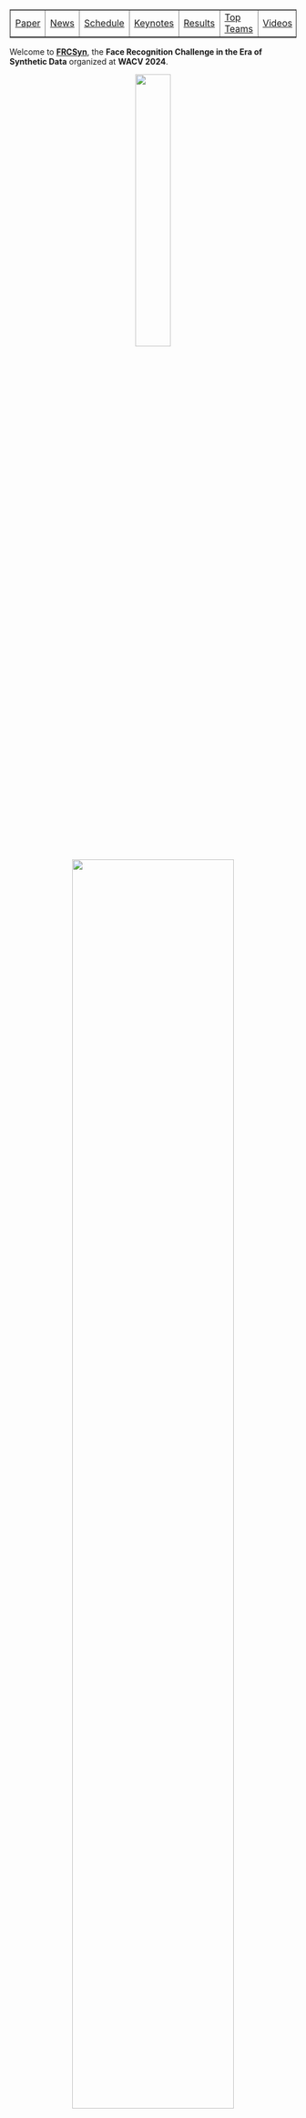 <table border="1px;solid;">
  <tr>
    <td> <a href="#paper">Paper</a>  </td>
    <td> <a href="#news">News</a>  </td>
    <td> <a href="#schedule">Schedule</a>  </td>
    <td> <a href="#keynotes">Keynotes</a>  </td>
    <td> <a href="#results">Results</a>  </td>
    <td> <a href="#topteams">Top Teams</a>  </td>
    <td> <a href="#videos">Videos</a>  </td>
    <td> <a href="#organizers">Organizers</a>  </td>
    <td> <a href="#fundings">Fundings</a>  </td>
  </tr>
</table>

Welcome to **[FRCSyn](https://codalab.lisn.upsaclay.fr/competitions/15485)**, the **Face Recognition Challenge in the Era of Synthetic Data** organized at **WACV 2024**. 

<p align="center"><img src="https://wacv2024.thecvf.com/wp-content/uploads/2023/09/WACV-Logo_2024-1024x243.png" style="width:35%;height:auto;"></p>

<p align="center"><img src="/assets/images/intraclass.jpg" style="width:75%;height:auto;"></p>

To promote and advance the use of synthetic data for face recognition, we organize the **Face Recognition Challenge in the Era of Synthetic Data (FRCSyn)**. This challenge intends to **explore the application of synthetic data to the field of face recognition** in order to find solutions to the current limitations existed in the technology, for example, in terms of **privacy concerns** associated with real data, **bias in demographic groups** (e.g., ethnicity and gender), and **lack of performance in challenging conditions** such as large age gaps between enrolment and testing, pose variations, occlusions etc.

This challenge intends to provide an in-depth analysis of the following research questions:

- What are the limits of face recognition technology trained only with synthetic data?
- Can the use of synthetic data be beneficial to reduce the current limitations existed in face recognition technology?

FRCSyn challenge will analyze **improvements achieved using synthetic data** and the state-of-the-art face recognition technology in **realistic scenarios**, providing valuable contributions to advance the field.

<div id="paper"></div>
### FRCSyn Challenge: Summary Paper

📝 **The summary paper of the FRCSyn Challenge is available [here](https://arxiv.org/abs/2311.10476).**   


<div id="news"></div>
### News

- **30 Nov 2023** <a href="#schedule">Schedule for the Workshop is available</a>  
- **20 Nov 2023** [Summary paper available on arxiv](https://arxiv.org/abs/2311.10476)
- **30 Oct 2023** FRCSyn Challenge ends
- **10 Oct 2023** Deadline extended to 30 October
- **13 Sep 2023** FRCSyn Challenge starts
- **10 Sep 2023** Website is live!

### Schedule
<div id="schedule">
<table>
<thead>
  <tr>
    <th>Time (HST) </th>
    <th>Duration </th>
    <th>Activity </th>
  </tr>
</thead>
<tbody>
  <tr>
    <td>8:20 – 8:30 </td>
    <td>10 mins </td>
    <td>Introduction </td>
  </tr>
  <tr>
    <td>8:30 – 9:15 </td>
    <td>45 min </td>
    <td>Keynote 1: <a href="https://luminohope.org/">Koki Nagano</a> </td>
  </tr>
  <tr>
    <td>9:15 – 10:00 </td>
    <td>45 min </td>
    <td>Keynote 2: <a href="https://www.cs.cmu.edu/~ftorre/">Fernando De la Torre</a> </td>
  </tr>
  <tr>
    <td>10:00 – 10:15 </td>
    <td>15 min </td>
    <td>1st Break </td>
  </tr>
  <tr>
    <td>10:15 – 10:35 </td>
    <td>20 min </td>
    <td>FRCSyn Challenge </td>
  </tr>
  <tr>
    <td>10:35 – 10:45 </td>
    <td>10 min </td>
    <td>FRCSyn Challenge: Q&amp;A </td>
  </tr>
  <tr>
    <td>10:45 – 11:20 </td>
    <td>35 min </td>
    <td>Top-ranked Teams (5) </td>
  </tr>
  <tr>
    <td>11:20 – 11:35 </td>
    <td>15 min </td>
    <td>Notable Teams (3) </td>
  </tr>
  <tr>
    <td>11:35 – 11:50 </td>
    <td>15 min </td>
    <td>2nd Break </td>
  </tr>
  <tr>
    <td>11:50 – 12:35 </td>
    <td>45 min </td>
    <td>Keynote 3: <a href="https://cvlab.cse.msu.edu/">Xiaoming Liu</a> </td>
  </tr>
  <tr>
    <td>12:35 – 12:45 </td>
    <td>10 min </td>
    <td>Closing Notes </td>
  </tr>
</tbody>
</table>
</div>

### Keynote Speakers

<div id="keynotes">
<table>
  <tr>
    <td width="25%">
      <div>
        <p align="center"><strong><a href="https://luminohope.org/">Koki NAGANO</a></strong></p>
        <p align="center"><img src="/assets/images/nagano.jpg" style="width:90%;height:auto;"></p>
      </div>
    </td>
    <td width="75%">
      <div>
        <p><strong>Short bio:</strong> Koki Nagano works at the intersection of Computer Graphics, Vision and AI. Currently, he is a Senior Research Scientist at NVIDIA. His research focuses on realistic digital humans synthesis, neural media synthesis and trustworthy visual computing including detection and prevention of visual misinformation in collaboration with DARPA. His PhD thesis focused on the topic of high-fidelity 3D human capture (USC, 2017), and he was supervised by Prof. Paul Debevec at USC ICT. Previously he was a Principal Scientist at Pinscreen Inc. During his PhD, he worked for Weta Digital on Hollywood blockbuster movies and for the Meta Reality Labs in Pittsburgh. He got his Bachelor of Engineering from Tokyo Institute of Technology with focus on Environmental Design.</p>
      </div>
    </td>
  </tr>

  <tr>
    <td width="25%">
      <div>
        <p align="center"><strong><a href="https://www.cs.cmu.edu/~ftorre/">Fernando DE LA TORRE</a></strong></p>
        <p align="center"><img src="/assets/images/delatorre.jpg" style="width:90%;height:auto;"></p>
      </div>
    </td>
    <td width="75%">
      <div>
        <p><strong>Title:</strong> Zero-shot/few-shot  learning for model diagnosis and debiasing generative models, and its applications to face analysis</p>
        <p><strong>Abstract:</strong> In practice, metric analysis on a specific train and test dataset does not guarantee reliable or fair ML models. This is partially due to the fact that obtaining a balanced (i.e., uniformly sampled over all the important attributes), diverse, and perfectly labeled test dataset is typically expensive, time-consuming, and error-prone.  To address this issue, first, I will describe zero-shot model diagnosis, a technique to assess deep learning model failures in visual data. In particular, the method will evaluate the sensitivity of deep learning models to arbitrary visual attributes without the need of a test set.  In the second part of the talk, I will describe IT-GEN, an inclusive text-to-image generative model that generates images based on human-written prompts and ensures the resulting images are uniformly distributed across attributes of interest. Applications related to face recognition will be described.</p>
        <p><strong>Short bio:</strong> Fernando De la Torre received his B.Sc. degree in Telecommunications, as well as his M.Sc. and Ph. D degrees in Electronic Engineering from La Salle School of Engineering at Ramon Llull University, Barcelona, Spain in 1994, 1996, and 2002, respectively. He has been a research faculty member in the Robotics Institute at Carnegie Mellon University since 2005. In 2014 he founded FacioMetrics LLC to license technology for facial image analysis (acquired by Facebook in 2016). His research interests are in the fields of Computer Vision and Machine Learning. In particular, applications to human health, augmented reality, virtual reality, and methods that focus on the data (not the model). He is directing the Human Sensing Laboratory (HSL).</p>
      </div>
    </td>
  </tr>

  <tr>
    <td width="25%">
      <div>
        <p align="center"><strong><a href="https://cvlab.cse.msu.edu/">Xiaoming LIU</a></strong></p>
        <p align="center"><img src="/assets/images/liu.jpg" style="width:90%;height:auto;"></p>
      </div>
    </td>
    <td width="75%">
      <div>
        <p><strong>Title:</strong> Biometric Recognition in the Era of AI Generated Content (AIGC)</p>
        <p><strong>Abstract:</strong> In recent years we have witnessed impressive progress on AIGC (Artificial Intelligence Generated Content). AIGC has many applications in our society, as well as benefits diverse computer vision tasks. In the context of biometric recognition, we believe that the AIGC era calls for innovation on both data synthesis and how to leverage the synthetic data. In this talk, I will present a number of efforts that showcases these innovations, including: 1) how to bridge the gap between the training data distribution and test data distribution; 2) how to generate a complete synthetic database to train face recognition models; 3) how to estimate the 3D body shape from an image of clothed human body; and 4) how to manipulate a human body image by changing its body pose, clothing style, background, and identity. </p>
        <p><strong>Short bio:</strong> Dr. Xiaoming Liu is the MSU Foundation Professor, and Anil and Nandita Jain Endowed Professor at the Department of Computer Science and Engineering of Michigan State University (MSU). He is also a visiting scientist at Google Research. He received Ph.D. degree from Carnegie Mellon University in 2004. Before joining MSU in 2012 he was a research scientist at General Electric (GE) Global Research. He works on computer vision, machine learning, and biometrics especially on face related analysis and 3D vision. Since 2012 he helps to develop a strong computer vision area in MSU who is ranked top 15 in US according to the 5-year statistics at csrankings.org. He is an Associate Editor of IEEE Transactions on Pattern Analysis and Machine Intelligence. He has authored more than 200 scientific publications, and has filed 29 U.S. patents. His work has been cited over 20000 times, with an H-index of 74. He is a fellow of EEE and IAPR.</p>
      </div>
    </td>
  </tr>

</table>
</div>

### Tasks

**The FRCSyn challenge focuses on the two following challenges** existed in
current face recognition technology:

- **Task 1**: synthetic data for **demographic bias mitigation**.
- **Task 2**: synthetic data for **overall performance improvement** (e.g., age, pose, expression, occlusion, demographic groups, etc.).
  
**Within each task, there are two sub-tasks that propose alternative approaches for
training face recognition technology**: one exclusively with synthetic data and the other with a possible combination of real and synthetic data.

### Synthetic Datasets

In the FRCSyn Challenge, **we will provide participants with our synthetic datasets after registration in the challenge**. They are based on our two recent approaches:

**DCFace**: a novel framework entirely based on Diffusion models, composed of i) a sampling stage for the generation of synthetic identities X<sub>ID</sub>, and ii) a mixing stage for the generation of images X<sub>ID,sty</sub> with the same identities X<sub>ID</sub> from the sampling stage and the style selected from a “style bank” of images <sub>Xsty</sub>. 

[Reference](https://openaccess.thecvf.com/content/CVPR2023/html/Kim_DCFace_Synthetic_Face_Generation_With_Dual_Condition_Diffusion_Model_CVPR_2023_paper.html) M. Kim, F. Liu, A. Jain and X. Liu, “DCFace: Synthetic Face Generation with Dual Condition Diffusion Model”, in *Proceedings of the IEEE/CVF Conference on Computer Vision and Pattern Recognition*, 2023. 

**GANDiffFace**: a novel framework based on GANs and Diffusion models that provides fully-synthetic face recognition datasets with the desired properties of human face realism, controllable demographic distributions, and realistic intra-class variations. **Best Paper Award at AMFG @ ICCV 2023.**

[Reference](https://arxiv.org/abs/2305.19962) P. Melzi, C. Rathgeb, R. Tolosana, R. Vera-Rodriguez, D. Lawatsch, F. Domin, M. Schaubert, “GANDiffFace: Controllable Generation of Synthetic Datasets for Face Recognition with Realistic Variations”, in *Proceedings of the IEEE/CVF International Conference on Computer Vision Workshops*, 2023. 

### Registration

**The platform used in FRCSyn Challenge is CodaLab. Participants need to register to take part in the challenge**. Please, follow the instructions:

1. Fill up [this form](https://docs.google.com/forms/d/e/1FAIpQLSf8U80MRf5gk5c0QbGxF76TshaxmThVymeHWXUocSyXRkSiMA/viewform?usp=pp_url) including your information.
2. Sign up in [CodaLab](https://codalab.lisn.upsaclay.fr/competitions/15485) using **the same email** introduced in step 1).
3. Join in [CodaLab](https://codalab.lisn.upsaclay.fr/competitions/15485) the [FRCSyn Challenge](https://frcsyn.github.io/). Just click in the "Participate" tab for the registration.
4. We will give you access once we check everything is correct.
5. You will receive an email with all the instructions to kickstart FRCSyn, including links to download datasets, experimental protocol, and an example of submission file.

### Paper

The **best teams** of each sub-task will be invited to **contribute as co-authors in the summary paper of the FRCSyn challenge**. This paper will be **published in the proceedings of the WACV 2024 conference**. In addition, **top performers will be invited to present their methods at the workshop. This presentation can be virtual**.

### Important Dates

- **13 Sep 2023** FRCSyn starts
- **30 Oct 2023** FRCSyn ends
- **2 Nov 2023** Announcement of winning teams
- **19 Nov 2023** Paper submission with results of the challenge
- **8 Jan 2024** FRCSyn Workshop at WACV 2024

### FRCSyn at WACV 2024: Results

<div id="results">
To determine the winners of sub-tasks 1.1 and 1.2 we consider Trade-off Accuracy, defined as the difference between the average and standard deviation of accuracy across demographic groups. To determine the winners of sub-tasks 2.1 and 2.2 we consider the average of verification accuracy across datasets.

<p align="center"><strong>Task 1.1 - synthetic data for bias mitigation</strong></p>
<table>
<thead>
  <tr>
    <th rowspan="2">#</th>
    <th rowspan="2">User</th>
    <th rowspan="2">Entries</th>
    <th rowspan="2">Date of Last Entry</th>
    <th rowspan="2">Team Name</th>
    <th rowspan="2">Trade-off Accuracy (AVG - STD) [%] </th>
    <th rowspan="2">AVG Accuracy [%] </th>
    <th rowspan="2">STD Accuracy [%] </th>
    <th rowspan="2">FNMR@ FMR=1% </th>
    <th rowspan="2">Gap to Real [%] </th>
  </tr>
  <tr>
  </tr>
</thead>
<tbody>
  <tr>
    <td>1</td>
    <td>lens</td>
    <td>44</td>
    <td>10/30/23</td>
    <td>LENS</td>
    <td>92.25 (1)</td>
    <td>93.54 (1)</td>
    <td>1.28 (3)</td>
    <td>15.25 (2)</td>
    <td>-0.74 (7)</td>
  </tr>
  <tr>
    <td>2</td>
    <td>anjith2006</td>
    <td>15</td>
    <td>10/30/23</td>
    <td>Idiap</td>
    <td>91.88 (2)</td>
    <td>93.41 (2)</td>
    <td>1.53 (4)</td>
    <td>13.97 (1)</td>
    <td>-3.80 (4)</td>
  </tr>
  <tr>
    <td>3</td>
    <td>bjgbiesseck</td>
    <td>14</td>
    <td>10/30/23</td>
    <td>BOVIFOCR-UFPR</td>
    <td>90.51 (3)</td>
    <td>92.35 (3)</td>
    <td>1.84 (5)</td>
    <td>16.35 (3)</td>
    <td>4.23 (9)</td>
  </tr>
  <tr>
    <td>4</td>
    <td>ckoutlis</td>
    <td>20</td>
    <td>10/27/23</td>
    <td>MeVer Lab</td>
    <td>87.51 (4)</td>
    <td>89.62 (4)</td>
    <td>2.11 (6)</td>
    <td>32.57 (5)</td>
    <td>5.68 (10)</td>
  </tr>
  <tr>
    <td>5</td>
    <td>asanchez</td>
    <td>6</td>
    <td>10/30/23</td>
    <td>Aphi</td>
    <td>82.24 (5)</td>
    <td>86.01 (5)</td>
    <td>3.77 (10)</td>
    <td>23.80 (4)</td>
    <td>0.84 (8)</td>
  </tr>
</tbody>
</table>

<p align="center"><strong>Task 1.2 - mixed data for bias mitigation</strong></p>
<table>
<thead>
  <tr>
    <th rowspan="2">#</th>
    <th rowspan="2">User</th>
    <th rowspan="2">Entries</th>
    <th rowspan="2">Date of Last Entry</th>
    <th rowspan="2">Team Name</th>
    <th rowspan="2">Trade-off Accuracy (AVG - STD) [%] </th>
    <th rowspan="2">AVG Accuracy [%] </th>
    <th rowspan="2">STD Accuracy [%] </th>
    <th rowspan="2">FNMR@ FMR=1% </th>
    <th rowspan="2">Gap to Real [%] </th>
  </tr>
  <tr>
  </tr>
</thead>
<tbody>
  <tr>
    <td>1</td>
    <td>zhaoweisong</td>
    <td>68</td>
    <td>10/30/23</td>
    <td>CBSR</td>
    <td>95.25 (1)</td>
    <td>96.45 (1)</td>
    <td>1.20 (3)</td>
    <td>8.68 (4)</td>
    <td>-2.10 (5)</td>
  </tr>
  <tr>
    <td>2</td>
    <td>lens</td>
    <td>44</td>
    <td>10/30/23</td>
    <td>LENS</td>
    <td>95.24 (2)</td>
    <td>96.35 (2)</td>
    <td>1.11 (1)</td>
    <td>6.35 (2)</td>
    <td>-5.67 (4)</td>
  </tr>
  <tr>
    <td>3</td>
    <td>ckoutlis</td>
    <td>20</td>
    <td>10/27/23</td>
    <td>MeVer Lab</td>
    <td>93.87 (3)</td>
    <td>95.44 (3)</td>
    <td>1.56 (4)</td>
    <td>9.50 (5)</td>
    <td>-0.78 (6)</td>
  </tr>
  <tr>
    <td>4</td>
    <td>bjgbiesseck</td>
    <td>14</td>
    <td>10/30/23</td>
    <td>BOVIFOCR-UFPR</td>
    <td>93.15 (4)</td>
    <td>95.04 (4)</td>
    <td>1.89 (5)</td>
    <td>10.00 (6)</td>
    <td>1.28 (9)</td>
  </tr>
  <tr>
    <td>5</td>
    <td>atzoriandrea</td>
    <td>8</td>
    <td>10/30/23</td>
    <td>UNICA-FRAUNHOFER IGD</td>
    <td>91.03 (5)</td>
    <td>94.06 (5)</td>
    <td>3.03 (6)</td>
    <td>6.85 (3)</td>
    <td>-10.62 (2)</td>
  </tr>
  <tr>
    <td>6</td>
    <td>anjith2006</td>
    <td>15</td>
    <td>10/30/23</td>
    <td>Idiap</td>
    <td>87.22 (6)</td>
    <td>91.54 (6)</td>
    <td>4.32 (8)</td>
    <td>5.50 (1)</td>
    <td>-0.65 (7)</td>
  </tr>
</tbody>
</table>

<p align="center"><strong>Task 2.1 - synthetic data for performance improvement</strong></p>
<table>
<thead>
  <tr>
    <th rowspan="2">#</th>
    <th rowspan="2">User</th>
    <th rowspan="2">Entries</th>
    <th rowspan="2">Date of Last Entry</th>
    <th rowspan="2">Team Name</th>
    <th rowspan="2">AVG Accuracy [%] </th>
    <th rowspan="2">FNMR@ FMR=1% </th>
    <th rowspan="2">Gap to Real [%] </th>
  </tr>
  <tr>
  </tr>
</thead>
<tbody>
  <tr>
    <td>1</td>
    <td>bjgbiesseck</td>
    <td>14</td>
    <td>10/30/23</td>
    <td>BOVIFOCR-UFPR</td>
    <td>90.50 (1)</td>
    <td>20.83 (1)</td>
    <td>2.66 (3)</td>
  </tr>
  <tr>
    <td>2</td>
    <td>lens</td>
    <td>44</td>
    <td>10/30/23</td>
    <td>LENS</td>
    <td>88.18 (2)</td>
    <td>33.25 (3)</td>
    <td>3.75 (5)</td>
  </tr>
  <tr>
    <td>3</td>
    <td>anjith2006</td>
    <td>15</td>
    <td>10/30/23</td>
    <td>Idiap</td>
    <td>86.39 (3)</td>
    <td>30.73 (2)</td>
    <td>6.39 (6)</td>
  </tr>
  <tr>
    <td>4</td>
    <td>nicolo.didomenico</td>
    <td>5</td>
    <td>10/29/23</td>
    <td>BioLab</td>
    <td>83.93 (4)</td>
    <td>49.51 (5)</td>
    <td>6.88 (7)</td>
  </tr>
  <tr>
    <td>5</td>
    <td>ckoutlis</td>
    <td>20</td>
    <td>10/27/23</td>
    <td>MeVer Lab</td>
    <td>83.45 (5)</td>
    <td>50.05 (6)</td>
    <td>3.20 (4)</td>
  </tr>
  <tr>
    <td>6</td>
    <td>asanchez</td>
    <td>6</td>
    <td>10/30/23</td>
    <td>Aphi</td>
    <td>80.53 (6)</td>
    <td>46.09 (4)</td>
    <td>9.12 (8)</td>
  </tr>
</tbody>
</table>

<p align="center"><strong>Task 2.2 - mixed data for performance improvement</strong></p>
<table>
<thead>
  <tr>
    <th rowspan="2">#</th>
    <th rowspan="2">User</th>
    <th rowspan="2">Entries</th>
    <th rowspan="2">Date of Last Entry</th>
    <th rowspan="2">Team Name</th>
    <th rowspan="2">AVG Accuracy [%] </th>
    <th rowspan="2">FNMR@ FMR=1% </th>
    <th rowspan="2">Gap to Real [%] </th>
  </tr>
  <tr>
  </tr>
</thead>
<tbody>
  <tr>
    <td>1</td>
    <td>zhaoweisong</td>
    <td>68</td>
    <td>10/30/23</td>
    <td>CBSR</td>
    <td>94.95 (1)</td>
    <td>10.82 (1)</td>
    <td>-3.69 (3)</td>
  </tr>
  <tr>
    <td>2</td>
    <td>lens</td>
    <td>44</td>
    <td>10/30/23</td>
    <td>LENS</td>
    <td>92.40 (2)</td>
    <td>17.67 (4)</td>
    <td>-1.63 (4)</td>
  </tr>
  <tr>
    <td>3</td>
    <td>anjith2006</td>
    <td>15</td>
    <td>10/30/23</td>
    <td>Idiap</td>
    <td>91.74 (3)</td>
    <td>23.27 (5)</td>
    <td>0.00 (7)</td>
  </tr>
  <tr>
    <td>4</td>
    <td>bjgbiesseck</td>
    <td>14</td>
    <td>10/30/23</td>
    <td>BOVIFOCR-UFPR</td>
    <td>91.34 (4)</td>
    <td>16.51 (2)</td>
    <td>1.77 (8)</td>
  </tr>
  <tr>
    <td>5</td>
    <td>ckoutlis</td>
    <td>20</td>
    <td>10/27/23</td>
    <td>MeVer Lab</td>
    <td>87.60 (5)</td>
    <td>17.10 (3)</td>
    <td>-1.57 (5)</td>
  </tr>
  <tr>
    <td>6</td>
    <td>atzoriandrea</td>
    <td>8</td>
    <td>10/30/23</td>
    <td>UNICA-FRAUNHOFER IGD</td>
    <td>84.86 (6)</td>
    <td>39.35 (6)</td>
    <td>-27.43 (1)</td>
  </tr>
</tbody>
</table>
</div>

### FRCSyn at WACV 2024: Top Teams

<div id="topteams">
**CBSR** <br>
Weisong Zhao, Xiangyu Zhu, Zheyu Yan, Xiao-Yu Zhang, Jinlin Wu, Zhen Lei<br>
IIE, CAS, China; School of Cyber Security, UCAS, China; MAIS, CASIA, China; School of Artificial Intelligence, UCAS, China; CAIR, HKISI, CAS, China<br>

**LENS**<br>
Suvidha Tripathi, Mahak Kothari, Md Haider Zama, Debayan Deb<br>
LENS, Inc., US<br>

**BOVIFOCR-UFPR**<br>
Bernardo Biesseck, Pedro Vidal, Roger Granada, Guilherme Fickel, Gustavo Führ, David Menotti<br>
Federal University of Parana, Curitiba, PR, Brazil; Federal Institute of Mato Grosso, Pontes e Lacerda, Brazil; unico - idTech, Brazil<br>

**Idiap**<br>
Alexander Unnervik, Anjith George, Christophe Ecabert, Hatef Otroshi Shahreza, Parsa Rahimi, Sébastien Marcel<br>
Idiap Research Institute, Switzerland; Ecole Polytechnique Fédérale de Lausanne, Switzerland; Universite de Lausanne, Switzerland<br>

**MeVer**<br>
Ioannis Sarridis, Christos Koutlis, Georgia Baltsou, Symeon Papadopoulos, Christos Diou<br>
Centre for Research and Technology Hellas, Greece; Harokopio University of Athens, Greece<br>

**BioLab**<br>
Nicolò Di Domenico, Guido Borghi, Lorenzo Pellegrini<br>
University of Bologna, Cesena Campus, Italy<br>

**Aphi**<br>
Enrique Mas-Candela, Ángela Sánchez-Pérez<br>
Facephi, Spain<br>

**UNICA-FRAUNHOFER IGD**<br>
Andrea Atzori, Fadi Boutros, Naser Damer, Gianni Fenu, Mirko Marras<br>
University of Cagliari, Italy; Fraunhofer IGD, Germany; TU Darmstadt, Germany<br>
</div>

### FRCSyn at WACV 2024: Videos

<div id="videos">
The video presentations of the Top Teams are available [here](https://www.youtube.com/playlist?list=PLxaKatnw5XAW49MV4-2dtsDlRiXyRqzYG).

<table>
  <tr>
    <td width="25%">
      <p align="center"><strong>CBSR</strong></p>
      <a href="https://www.youtube.com/watch?v=oaZI0ku72nI&t=1s"><img src="https://img.youtube.com/vi/oaZI0ku72nI/hqdefault.jpg"></a>
    </td>
    <td width="25%">
      <p align="center"><strong>LENS</strong></p>
      <a href="https://www.youtube.com/watch?v=vA0yyBk_Ugk&t=1s"><img src="https://img.youtube.com/vi/vA0yyBk_Ugk/hqdefault.jpg"></a>
    </td>
    <td width="25%">
      <p align="center"><strong>BOVIFOCR-UFPR</strong></p>
      <a href="https://www.youtube.com/watch?v=37pjbdV8zYg"><img src="https://img.youtube.com/vi/37pjbdV8zYg/hqdefault.jpg"></a>
    </td>
    <td width="25%">
      <p align="center"><strong>Idiap</strong></p>
      <a href="https://www.youtube.com/watch?v=bt4dJcYCceI"><img src="https://img.youtube.com/vi/bt4dJcYCceI/hqdefault.jpg"></a>
    </td>
  </tr>

  <tr>
    <td width="25%">
      <p align="center"><strong>MeVer</strong></p>
      <a href="https://www.youtube.com/watch?v=cNrLnfZhUM8"><img src="https://img.youtube.com/vi/cNrLnfZhUM8/hqdefault.jpg"></a>
    </td>
    <td width="25%">
      <p align="center"><strong>BioLab</strong></p>
      <a href="https://www.youtube.com/watch?v=tHnVRR1D2Tw&t=1s"><img src="https://img.youtube.com/vi/tHnVRR1D2Tw/hqdefault.jpg"></a>
    </td>
    <td width="25%">
      <p align="center"><strong>Aphi</strong></p>
      <a href="https://www.youtube.com/watch?v=uXeMwhXJWBQ&t=2s"><img src="https://img.youtube.com/vi/uXeMwhXJWBQ/hqdefault.jpg"></a>
    </td>
    <td width="25%">
      <p align="center"><strong>UNICA - FRAUNHOFER IGD</strong></p>
      <a href="https://www.youtube.com/watch?v=nU12lxAtxD0&t=1s"><img src="https://img.youtube.com/vi/nU12lxAtxD0/hqdefault.jpg"></a>
    </td>
  </tr>
</table>
</div>


### Organizers

<div id="organizers">
<table>
  <tr>
    <td width="33%">
      <div>
        <p align="center"><img src="/assets/images/Melzi.jpg" style="width:70%;height:auto;"></p>
        <p align="center"><a href="https://scholar.google.com/citations?user=iGAKK84AAAAJ&hl=it&oi=ao">Pietro Melzi</a></p>
        <p align="center">Universidad Autonoma de Madrid, Spain</p>
      </div>
    </td>
    <td width="33%">
      <div>
        <p align="center"><img src="/assets/images/Kim.jpg" style="width:70%;height:auto;"></p>
        <p align="center"><a href="https://mckim.dev/">Minchul Kim</a></p>
        <p align="center">Michigan State University, US</p>
      </div>
    </td>
    <td width="33%">
      <div>
        <p align="center"><img src="/assets/images/Tolosana.jpg" style="width:70%;height:auto;"></p>
        <p align="center"><a href="https://rubentolosana.github.io/">Ruben Tolosana</a></p>
        <p align="center">Universidad Autonoma de Madrid, Spain</p>
      </div>
    </td>
  </tr>

  <tr>
    <td>
      <div>
        <p align="center"><img src="/assets/images/Rathgeb.jpg" style="width:70%;height:auto;"></p>
        <p align="center"><a href="https://scholar.google.com/citations?user=_itMaUcAAAAJ&hl=it&oi=ao">Christian Rathgeb</a></p>
        <p align="center">Hochschule Darmstadt, Germany</p>
      </div>
    </td>
    <td>
      <div>
        <p align="center"><img src="/assets/images/Vera.jpg" style="width:70%;height:auto;"></p>
        <p align="center"><a href="https://scholar.google.com/citations?user=KYMQ0tsAAAAJ&hl=it&oi=ao">Ruben Vera-Rodriguez</a></p>
        <p align="center">Universidad Autonoma de Madrid, Spain</p>
      </div>
    </td>
    <td>
      <div>
        <p align="center"><img src="/assets/images/Morales.jpg" style="width:70%;height:auto;"></p>
        <p align="center"><a href="https://aythami.me/">Aythami Morales</a></p>
        <p align="center">Universidad Autonoma de Madrid, Spain</p>
      </div>
    </td>
  </tr>

  <tr>
    <td>
      <div>
        <p align="center"><img src="/assets/images/liu.jpg" style="width:70%;height:auto;"></p>
        <p align="center"><a href="https://www.cse.msu.edu/~liuxm/index2.html">Xiaoming Liu</a></p>
        <p align="center">Michigan State University, US</p>
      </div>
    </td>
    <td>
      <div>
        <p align="center"><img src="/assets/images/Fierrez.jpg" style="width:70%;height:auto;"></p>
        <p align="center"><a href="http://biometrics.eps.uam.es/fierrez/index.php">Julian Fierrez</a></p>
        <p align="center">Universidad Autonoma de Madrid, Spain</p>
      </div>
    </td>
    <td>
      <div>
        <p align="center"><img src="/assets/images/Ortega.png" style="width:70%;height:auto;"></p>
        <p align="center"><a href="https://scholar.google.com/citations?user=LwiecBYAAAAJ&hl=en">Javier Ortega-Garcia</a></p>
        <p align="center">Universidad Autonoma de Madrid, Spain</p>
      </div>
    </td>
  </tr>
</table>
</div>

### Fundings

<div id="fundings">
<table>
  <tr>
    <td width="50%">
      <div>
        <p align="center"><img src="/assets/images/comunidad.png" style="width:70%;height:auto;"></p>
      </div>
    </td>
    <td width="50%">
      <div>
        <p align="center"><img src="/assets/images/gobierno.png" style="width:70%;height:auto;"></p>
      </div>
    </td>
  </tr>

  <tr>
    <td width="50%">
      <div>
        <p align="center"><img src="/assets/images/european.png" style="width:70%;height:auto;"></p>
      </div>
    </td>
    <td width="50%">
      <div>
        <p align="center"><img src="/assets/images/trespass.png" style="width:70%;height:auto;"></p>
      </div>
    </td>
  </tr>

</table>
</div>
